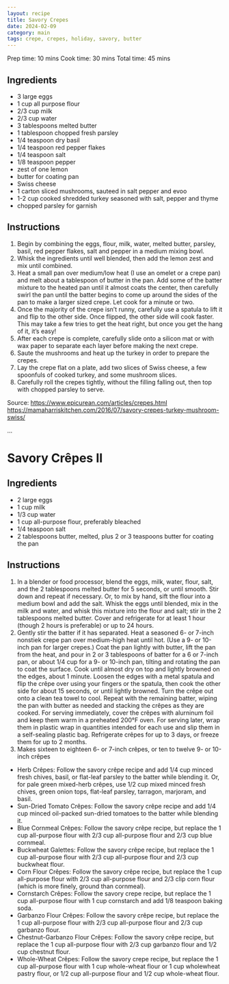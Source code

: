 ```yaml
---
layout: recipe
title: Savory Crepes
date: 2024-02-09
category: main
tags: crepe, crepes, holiday, savory, butter
---
```


Prep time: 10 mins
Cook time: 30 mins
Total time: 45 mins


## Ingredients

* 3 large eggs
* 1 cup all purpose flour
* 2/3 cup milk
* 2/3 cup water
* 3 tablespoons melted butter
* 1 tablespoon chopped fresh parsley
* 1/4 teaspoon dry basil
* 1/4 teaspoon red pepper flakes
* 1/4 teaspoon salt
* 1/8 teaspoon pepper
* zest of one lemon
* butter for coating pan
* Swiss cheese
* 1 carton sliced mushrooms, sauteed in salt pepper and evoo
* 1-2 cup cooked shredded turkey seasoned with salt, pepper and thyme
* chopped parsley for garnish



## Instructions

1. Begin by combining the eggs, flour, milk, water, melted butter, parsley, basil, red pepper flakes, salt and pepper in a medium mixing bowl.
1. Whisk the ingredients until well blended, then add the lemon zest and mix until combined.
1. Heat a small pan over medium/low heat (I use an omelet or a crepe pan) and melt about a tablespoon of butter in the pan. Add some of the batter mixture to the heated pan until it almost coats the center, then carefully swirl the pan until the batter begins to come up around the sides of the pan to make a larger sized crepe. Let cook for a minute or two.
1. Once the majority of the crepe isn’t runny, carefully use a spatula to lift it and flip to the other side. Once flipped, the other side will cook faster. This may take a few tries to get the heat right, but once you get the hang of it, it’s easy!
1. After each crepe is complete, carefully slide onto a silicon mat or with wax paper to separate each layer before making the next crepe.
1. Saute the mushrooms and heat up the turkey in order to prepare the crepes.
1. Lay the crepe flat on a plate, add two slices of Swiss cheese, a few spoonfuls of cooked turkey, and  some mushroom slices.
1. Carefully roll the crepes tightly, without the filling falling out, then top with chopped parsley to serve.

Source: https://www.epicurean.com/articles/crepes.html https://mamaharriskitchen.com/2016/07/savory-crepes-turkey-mushroom-swiss/


...

# Savory Crêpes II

## Ingredients

* 2 large eggs
* 1 cup milk
* 1/3 cup water
* 1 cup all-purpose flour, preferably bleached
* 1/4 teaspoon salt
* 2 tablespoons butter, melted, plus 2 or 3 teaspoons butter for coating the pan

## Instructions

1. In a blender or food processor, blend the eggs, milk, water, flour, salt, and the 2 tablespoons melted butter for 5 seconds, or until smooth. Stir down and repeat if necessary. Or, to mix by hand, sift the flour into a medium bowl and add the salt. Whisk the eggs until blended, mix in the milk and water, and whisk this mixture into the flour and salt; stir in the 2 tablespoons melted butter. Cover and refrigerate for at least 1 hour (though 2 hours is preferable) or up to 24 hours.
1. Gently stir the batter if it has separated. Heat a seasoned 6- or 7-inch nonstiek crepe pan over medium-high heat until hot. (Use a 9- or 10-inch pan for larger crepes.) Coat the pan lightly with butter, lift the pan from the heat, and pour in 2 or 3 tablespoons of batter for a 6 or 7-inch pan, or about 1/4 cup for a 9- or 10-inch pan, tilting and rotating the pan to coat the surface. Cook until almost dry on top and lightly browned on the edges, about 1 minute. Loosen the edges with a metal spatula and flip the crêpe over using your fingers or the spatula, then cook the other side for about 15 seconds, or until lightly browned. Turn the crêpe out onto a clean tea towel to cool. Repeat with the remaining batter, wiping the pan with butter as needed and stacking the crêpes as they are cooked. For serving immediately, cover the crêpes with alurninum foil and keep them warm in a preheated 200°F oven. For serving later, wrap them in plastic wrap in quantities intended for each use and slip them in a self-sealing plastic bag. Refrigerate crêpes for up to 3 days, or freeze them for up to 2 months.
1. Makes sixteen to eighteen 6- or 7-inch crêpes, or ten to twelve 9- or 10-inch crêpes

* Herb Crêpes: Follow the savory crêpe recipe and add 1/4 cup minced fresh chives, basil, or flat-leaf parsley to the batter while blending it. Or, for pale green mixed-herb crêpes, use 1/2 cup mixed minced fresh chives, green onion tops, flat-leaf parsley, tarragon, marjoram, and basil.
* Sun-Dried Tomato Crêpes: Follow the savory crêpe recipe and add 1/4 cup minced oil-packed sun-dried tomatoes to the batter while blending it.
* Blue Cornmeal Crêpes: Follow the savory crêpe recipe, but replace the 1 cup all-purpose flour with 2/3 cup all-purpose flour and 2/3 cup blue cornmeal.
* Buckwheat Galettes: Follow the savory crêpe recipe, but replace the 1 cup all-purpose flour with 2/3 cup all-purpose flour and 2/3 cup buckwheat flour.
* Corn Flour Crêpes: Follow the savory crêpe recipe, but replace the 1 cup all-purpose flour with 2/3 cup all-purpose flour and 2/3 clip corn flour (which is more finely, ground than cornmeal).
* Cornstarch Crêpes: Follow the savory crepe recipe, but replace the 1 cup all-purpose flour with 1 cup cornstarch and add 1/8 teaspoon baking soda.
* Garbanzo Flour Crêpes: Follow the savory crêpe recipe, but replace the 1 cup all-purpose flour with 2/3 cup all-purpose flour and 2/3 cup garbanzo flour.
* Chestnut-Garbanzo Flour Crêpes: Follow the savory crêpe recipe, but replace the 1 cup all-purpose flour with 2/3 cup garbanzo flour and 1/2 cup chestnut flour.
* Whole-Wheat Crêpes: Follow the savory crepe recipe, but replace the 1 cup all-purpose flour with 1 cup whole-wheat flour or 1 cup wholewheat pastry flour, or 1/2 cup all-purpose flour and 1/2 cup whole-wheat flour.
